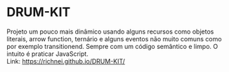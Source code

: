 # DRUM-KIT
Projeto um pouco mais dinâmico usando alguns recursos como objetos literais,  arrow function, ternário e alguns eventos não muito comuns como por exemplo transitionend. Sempre com um código semântico e limpo. O intuito é praticar JavaScript. <br>
Link: https://richnei.github.io/DRUM-KIT/
